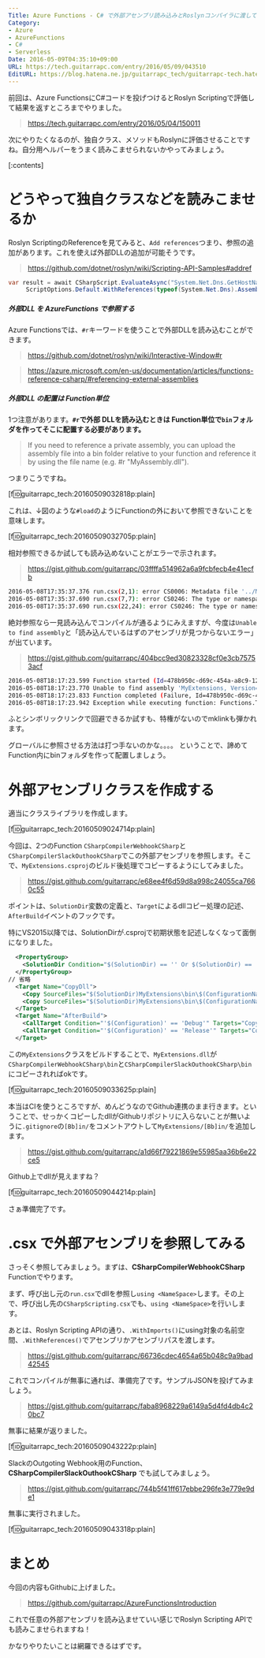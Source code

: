 ```yaml
---
Title: Azure Functions - C# で外部アセンブリ読み込みとRoslynコンパイラに渡してみる
Category:
- Azure
- AzureFunctions
- C#
- Serverless
Date: 2016-05-09T04:35:10+09:00
URL: https://tech.guitarrapc.com/entry/2016/05/09/043510
EditURL: https://blog.hatena.ne.jp/guitarrapc_tech/guitarrapc-tech.hatenablog.com/atom/entry/6653812171394906440
---
```


前回は、Azure FunctionsにC#コードを投げつけるとRoslyn Scriptingで評価して結果を返すところまでやりました。

> https://tech.guitarrapc.com/entry/2016/05/04/150011


次にやりたくなるのが、独自クラス、メソッドもRoslynに評価させることですね。自分用ヘルパーをうまく読みこませられないかやってみましょう。


[:contents]

# どうやって独自クラスなどを読みこませるか

Roslyn ScriptingのReferenceを見てみると、`Add references`つまり、参照の追加があります。これを使えば外部DLLの追加が可能そうです。

> https://github.com/dotnet/roslyn/wiki/Scripting-API-Samples#addref

```cs
var result = await CSharpScript.EvaluateAsync("System.Net.Dns.GetHostName()",
     ScriptOptions.Default.WithReferences(typeof(System.Net.Dns).Assembly));
```

##### 外部DLL を AzureFunctions で参照する

Azure Functionsでは、`#r`キーワードを使うことで外部DLLを読み込むことができます。

> https://github.com/dotnet/roslyn/wiki/Interactive-Window#r

> https://azure.microsoft.com/en-us/documentation/articles/functions-reference-csharp/#referencing-external-assemblies

##### 外部DLL の配置は Function単位

1つ注意があります。**`#r`で外部 DLLを読み込むときは Function単位で`bin`フォルダを作ってそこに配置する必要があります。**

> If you need to reference a private assembly, you can upload the assembly file into a bin folder relative to your function and reference it by using the file name (e.g. #r "MyAssembly.dll").

つまりこうですね。

[f:id:guitarrapc_tech:20160509032818p:plain]

これは、↓図のような`#load`のようにFunctionの外において参照できないことを意味します。

[f:id:guitarrapc_tech:20160509032705p:plain]

相対参照できるか試しても読み込めないことがエラーで示されます。

> https://gist.github.com/guitarrapc/03ffffa514962a6a9fcbfecb4e41ecfb

```sh
2016-05-08T17:35:37.376 run.csx(2,1): error CS0006: Metadata file '../MyExtesnsions.dll' could not be found
2016-05-08T17:35:37.690 run.csx(7,7): error CS0246: The type or namespace name 'MyExtesnsions' could not be found (are you missing a using directive or an assembly reference?)
2016-05-08T17:35:37.690 run.csx(22,24): error CS0246: The type or namespace name 'EnumerableExtensions' could not be found (are you missing a using directive or an assembly reference?)
```

絶対参照なら一見読み込んでコンパイルが通るようにみえますが、今度は`Unable to find assembly`と「読み込んでいるはずのアセンブリが見つからないエラー」が出ています。

> https://gist.github.com/guitarrapc/404bcc9ed30823328cf0e3cb75753acf

```sh
2016-05-08T18:17:23.599 Function started (Id=478b950c-d69c-454a-a8c9-12de5f8f2fb5)
2016-05-08T18:17:23.770 Unable to find assembly 'MyExtensions, Version=1.0.0.0, Culture=neutral, PublicKeyToken=null'. Are you missing a private assembly file?
2016-05-08T18:17:23.833 Function completed (Failure, Id=478b950c-d69c-454a-a8c9-12de5f8f2fb5)
2016-05-08T18:17:23.942 Exception while executing function: Functions.Test. mscorlib: Exception has been thrown by the target of an invocation. ƒ-Test#ℛ*b2ec9bce-cf2c-4b67-bee1-e7188b743111#29-0: Could not load file or assembly 'MyExtensions, Version=1.0.0.0, Culture=neutral, PublicKeyToken=null' or one of its dependencies. The system cannot find the file specified.
```

ふとシンボリックリンクで回避できるか試すも、特権がないのでmklinkも弾かれます。

グローバルに参照させる方法は打つ手ないのかな。。。。 ということで、諦めてFunction内にbinフォルダを作って配置しましょう。

# 外部アセンブリクラスを作成する

適当にクラスライブラリを作成します。

[f:id:guitarrapc_tech:20160509024714p:plain]

今回は、2つのFunction `CSharpCompilerWebhookCSharp`と`CSharpCompilerSlackOuthookCSharp`でこの外部アセンブリを参照します。そこで、`MyExtensions.csproj`のビルド後処理でコピーするようにしてみました。

> https://gist.github.com/guitarrapc/e68ee4f6d59d8a998c24055ca7660c55

ポイントは、`SolutionDir`変数の定義と、`Target`によるdllコピー処理の記述、`AfterBuild`イベントのフックです。

特にVS2015以降では、SolutionDirが.csprojで初期状態を記述しなくなって面倒になりました。

```xml
  <PropertyGroup>
    <SolutionDir Condition="$(SolutionDir) == '' Or $(SolutionDir) == '*Undefined*'">..\</SolutionDir>
  </PropertyGroup>
// 省略
  <Target Name="CopyDll">
    <Copy SourceFiles="$(SolutionDir)MyExtensions\bin\$(ConfigurationName)\MyExtensions.dll" DestinationFolder="$(SolutionDir)CSharpCompilerSlackOuthookCSharp\bin" ContinueOnError="true" />
    <Copy SourceFiles="$(SolutionDir)MyExtensions\bin\$(ConfigurationName)\MyExtensions.dll" DestinationFolder="$(SolutionDir)CSharpCompilerWebhookCSharp\bin" ContinueOnError="true" />
  </Target>
  <Target Name="AfterBuild">
    <CallTarget Condition="'$(Configuration)' == 'Debug'" Targets="CopyDll" />
    <CallTarget Condition="'$(Configuration)' == 'Release'" Targets="CopyDll" />
  </Target>
```

この`MyExtensions`クラスをビルドすることで、`MyExtensions.dll`が`CSharpCompilerWebhookCSharp\bin`と`CSharpCompilerSlackOuthookCSharp\bin`にコピーされればokです。

[f:id:guitarrapc_tech:20160509033625p:plain]

本当はCIを使うところですが、めんどうなのでGithub連携のまま行きます。ということで、せっかくコピーしたdllがGithubリポジトリに入らないことが無いように`.gitignore`の`[Bb]in/`をコメントアウトして`MyExtensions/[Bb]in/`を追加します。

> https://gist.github.com/guitarrapc/a1d66f79221869e55985aa36b6e22ce5

Github上でdllが見えますね？

[f:id:guitarrapc_tech:20160509044214p:plain]

さぁ準備完了です。

# .csx で外部アセンブリを参照してみる

さっそく参照してみましょう。まずは、**CSharpCompilerWebhookCSharp** Functionでやります。

まず、呼び出し元の`run.csx`でdllを参照し`using <NameSpace>`します。その上で、呼び出し先の`CSharpScripting.csx`でも、`using <NameSpace>`を行いします。

あとは、Roslyn Scripting APIの通り、`.WithImports()`にusing対象の名前空間、`.WithReferences()`でアセンブリかアセンブリパスを渡します。

> https://gist.github.com/guitarrapc/66736cdec4654a65b048c9a9bad42545

これでコンパイルが無事に通れば、準備完了です。サンプルJSONを投げてみましょう。

> https://gist.github.com/guitarrapc/faba8968229a6149a5d4fd4db4c20bc7

無事に結果が返りました。

[f:id:guitarrapc_tech:20160509043222p:plain]

SlackのOutgoting Webhook用のFunction、**CSharpCompilerSlackOuthookCSharp** でも試してみましょう。

> https://gist.github.com/guitarrapc/744b5f41ff617ebbe296fe3e779e9de1

無事に実行されました。

[f:id:guitarrapc_tech:20160509043318p:plain]

# まとめ

今回の内容もGithubに上げました。

> https://github.com/guitarrapc/AzureFunctionsIntroduction

これで任意の外部アセンブリを読み込ませていい感じでRoslyn Scripting APIでも読みこませられますね！

かなりやりたいことは網羅できるはずです。
